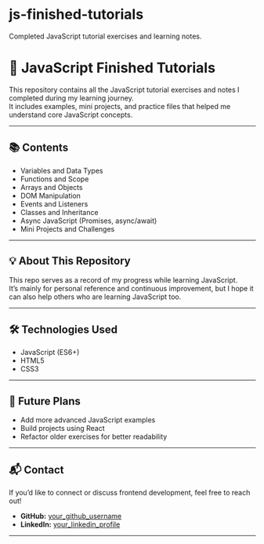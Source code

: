 # js-finished-tutorials
Completed JavaScript tutorial exercises and learning notes.


# 🧠 JavaScript Finished Tutorials

This repository contains all the JavaScript tutorial exercises and notes I completed during my learning journey.  
It includes examples, mini projects, and practice files that helped me understand core JavaScript concepts.

---

## 📚 Contents

- Variables and Data Types  
- Functions and Scope  
- Arrays and Objects  
- DOM Manipulation  
- Events and Listeners  
- Classes and Inheritance  
- Async JavaScript (Promises, async/await)  
- Mini Projects and Challenges  

---

## 💡 About This Repository

This repo serves as a record of my progress while learning JavaScript.  
It’s mainly for personal reference and continuous improvement, but I hope it can also help others who are learning JavaScript too.

---

## 🛠️ Technologies Used
- JavaScript (ES6+)
- HTML5
- CSS3

---

## 🚀 Future Plans
- Add more advanced JavaScript examples  
- Build projects using React  
- Refactor older exercises for better readability  

---

## 📬 Contact
If you’d like to connect or discuss frontend development, feel free to reach out!

- **GitHub:** [your_github_username](https://github.com/serenkayranerbas)
- **LinkedIn:** [your_linkedin_profile](https://linkedin.com/in/serenkayran)

---
